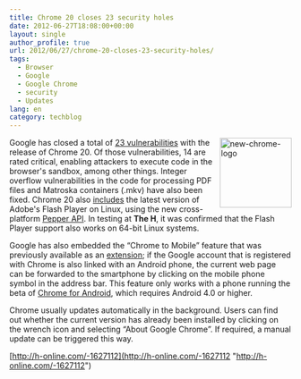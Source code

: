 ```yaml
---
title: Chrome 20 closes 23 security holes
date: 2012-06-27T18:08:00+00:00
layout: single
author_profile: true
url: 2012/06/27/chrome-20-closes-23-security-holes/
tags:
  - Browser
  - Google
  - Google Chrome
  - security
  - Updates
lang: en
category: techblog
---
```

<a href="http://lh3.ggpht.com/-5tLk-1Q69IY/T-tFBEJLVMI/AAAAAAAAGYw/qorAPNz8kiM/s1600-h/new-chrome-logo%25255B2%25255D.png" target="_blank"><img title="new-chrome-logo" border="0" alt="new-chrome-logo" align="right" src="http://lh6.ggpht.com/-Xgvi12eO5rY/T-tFG3FLfuI/AAAAAAAAGY4/o_PyS513zxc/new-chrome-logo_thumb.png?imgmax=800" width="128" height="125" /></a>Google has closed a total of [23 vulnerabilities](http://googlechromereleases.blogspot.com/2012/06/stable-channel-update_26.html) with the release of Chrome 20. Of those vulnerabilities, 14 are rated critical, enabling attackers to execute code in the browser's sandbox, among other things. Integer overflow vulnerabilities in the code for processing PDF files and Matroska containers (.mkv) have also been fixed. Chrome 20 also [includes](http://support.google.com/chrome/bin/answer.py?hl=en&answer=108086) the latest version of Adobe's Flash Player on Linux, using the new cross-platform [Pepper API](https://developers.google.com/native-client/). In testing at **The H**, it was confirmed that the Flash Player support also works on 64-bit Linux systems. 

Google has also embedded the “Chrome to Mobile” feature that was previously available as an [extension](https://chrome.google.com/webstore/detail/idknbmbdnapjicclomlijcgfpikmndhd); if the Google account that is registered with Chrome is also linked with an Android phone, the current web page can be forwarded to the smartphone by clicking on the mobile phone symbol in the address bar. This feature only works with a phone running the beta of [Chrome for Android](https://www.google.com/intl/en/chrome/android/features.html), which requires Android 4.0 or higher. 

Chrome usually updates automatically in the background. Users can find out whether the current version has already been installed by clicking on the wrench icon and selecting “About Google Chrome”. If required, a manual update can be triggered this way.

[http://h-online.com/-1627112](http://h-online.com/-1627112 "http://h-online.com/-1627112")
